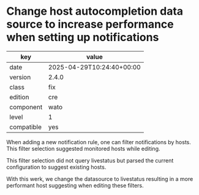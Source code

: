 [//]: # (werk v2)
# Change host autocompletion data source to increase performance when setting up notifications

key        | value
---------- | ---
date       | 2025-04-29T10:24:40+00:00
version    | 2.4.0
class      | fix
edition    | cre
component  | wato
level      | 1
compatible | yes

When adding a new notification rule, one can filter notifications by
hosts. This filter selection suggested monitored hosts while editing.

This filter selection did not query livestatus but parsed the current
configuration to suggest existing hosts.

With this werk, we change the datasource to livestatus resulting in a
more performant host suggesting when editing these filters.
